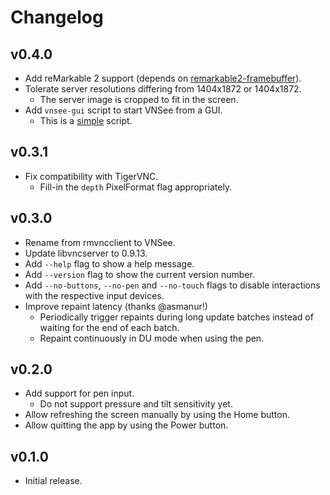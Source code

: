 # Changelog

## v0.4.0

- Add reMarkable 2 support (depends on [remarkable2-framebuffer](https://github.com/ddvk/remarkable2-framebuffer)).
- Tolerate server resolutions differing from 1404x1872 or 1404x1872.
    - The server image is cropped to fit in the screen.
- Add `vnsee-gui` script to start VNSee from a GUI.
    - This is a [simple](https://rmkit.dev/apps/sas) script.

## v0.3.1

- Fix compatibility with TigerVNC.
    - Fill-in the `depth` PixelFormat flag appropriately.

## v0.3.0

- Rename from rmvncclient to VNSee.
- Update libvncserver to 0.9.13.
- Add `--help` flag to show a help message.
- Add `--version` flag to show the current version number.
- Add `--no-buttons`, `--no-pen` and `--no-touch` flags to disable interactions with the respective input devices.
- Improve repaint latency (thanks @asmanur!)
    - Periodically trigger repaints during long update batches instead of waiting for the end of each batch.
    - Repaint continuously in DU mode when using the pen.

## v0.2.0

- Add support for pen input.
    - Do not support pressure and tilt sensitivity yet.
- Allow refreshing the screen manually by using the Home button.
- Allow quitting the app by using the Power button.

## v0.1.0

- Initial release.
